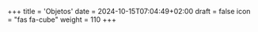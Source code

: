 +++
title = 'Objetos'
date = 2024-10-15T07:04:49+02:00
draft = false
icon = "fas fa-cube"
weight = 110
+++









